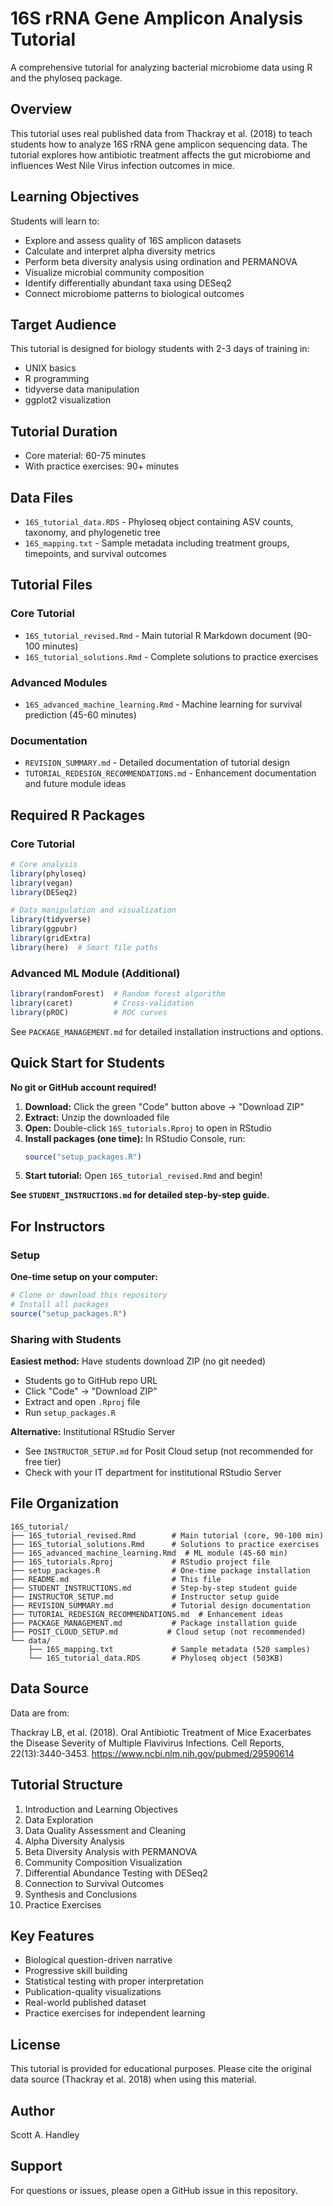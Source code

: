 # 16S rRNA Gene Amplicon Analysis Tutorial

A comprehensive tutorial for analyzing bacterial microbiome data using R and the phyloseq package.

## Overview

This tutorial uses real published data from Thackray et al. (2018) to teach students how to analyze 16S rRNA gene amplicon sequencing data. The tutorial explores how antibiotic treatment affects the gut microbiome and influences West Nile Virus infection outcomes in mice.

## Learning Objectives

Students will learn to:
- Explore and assess quality of 16S amplicon datasets
- Calculate and interpret alpha diversity metrics
- Perform beta diversity analysis using ordination and PERMANOVA
- Visualize microbial community composition
- Identify differentially abundant taxa using DESeq2
- Connect microbiome patterns to biological outcomes

## Target Audience

This tutorial is designed for biology students with 2-3 days of training in:
- UNIX basics
- R programming
- tidyverse data manipulation
- ggplot2 visualization

## Tutorial Duration

- Core material: 60-75 minutes
- With practice exercises: 90+ minutes

## Data Files

- `16S_tutorial_data.RDS` - Phyloseq object containing ASV counts, taxonomy, and phylogenetic tree
- `16S_mapping.txt` - Sample metadata including treatment groups, timepoints, and survival outcomes

## Tutorial Files

### Core Tutorial
- `16S_tutorial_revised.Rmd` - Main tutorial R Markdown document (90-100 minutes)
- `16S_tutorial_solutions.Rmd` - Complete solutions to practice exercises

### Advanced Modules
- `16S_advanced_machine_learning.Rmd` - Machine learning for survival prediction (45-60 minutes)

### Documentation
- `REVISION_SUMMARY.md` - Detailed documentation of tutorial design
- `TUTORIAL_REDESIGN_RECOMMENDATIONS.md` - Enhancement documentation and future module ideas

## Required R Packages

### Core Tutorial
```r
# Core analysis
library(phyloseq)
library(vegan)
library(DESeq2)

# Data manipulation and visualization
library(tidyverse)
library(ggpubr)
library(gridExtra)
library(here)  # Smart file paths
```

### Advanced ML Module (Additional)
```r
library(randomForest)  # Random forest algorithm
library(caret)         # Cross-validation
library(pROC)          # ROC curves
```

See `PACKAGE_MANAGEMENT.md` for detailed installation instructions and options.

## Quick Start for Students

**No git or GitHub account required!**

1. **Download:** Click the green "Code" button above → "Download ZIP"
2. **Extract:** Unzip the downloaded file
3. **Open:** Double-click `16S_tutorials.Rproj` to open in RStudio
4. **Install packages (one time):** In RStudio Console, run:
   ```r
   source("setup_packages.R")
   ```
5. **Start tutorial:** Open `16S_tutorial_revised.Rmd` and begin!

**See `STUDENT_INSTRUCTIONS.md` for detailed step-by-step guide.**

## For Instructors

### Setup

**One-time setup on your computer:**
```r
# Clone or download this repository
# Install all packages
source("setup_packages.R")
```

### Sharing with Students

**Easiest method:** Have students download ZIP (no git needed)
- Students go to GitHub repo URL
- Click "Code" → "Download ZIP"
- Extract and open `.Rproj` file
- Run `setup_packages.R`

**Alternative:** Institutional RStudio Server
- See `INSTRUCTOR_SETUP.md` for Posit Cloud setup (not recommended for free tier)
- Check with your IT department for institutional RStudio Server

## File Organization

```
16S_tutorial/
├── 16S_tutorial_revised.Rmd        # Main tutorial (core, 90-100 min)
├── 16S_tutorial_solutions.Rmd      # Solutions to practice exercises
├── 16S_advanced_machine_learning.Rmd  # ML module (45-60 min)
├── 16S_tutorials.Rproj             # RStudio project file
├── setup_packages.R                # One-time package installation
├── README.md                       # This file
├── STUDENT_INSTRUCTIONS.md         # Step-by-step student guide
├── INSTRUCTOR_SETUP.md             # Instructor setup guide
├── REVISION_SUMMARY.md             # Tutorial design documentation
├── TUTORIAL_REDESIGN_RECOMMENDATIONS.md  # Enhancement ideas
├── PACKAGE_MANAGEMENT.md           # Package installation guide
├── POSIT_CLOUD_SETUP.md           # Cloud setup (not recommended)
└── data/
    ├── 16S_mapping.txt             # Sample metadata (520 samples)
    └── 16S_tutorial_data.RDS       # Phyloseq object (503KB)
```

## Data Source

Data are from:

Thackray LB, et al. (2018). Oral Antibiotic Treatment of Mice Exacerbates the Disease Severity of Multiple Flavivirus Infections. Cell Reports, 22(13):3440-3453.
https://www.ncbi.nlm.nih.gov/pubmed/29590614

## Tutorial Structure

1. Introduction and Learning Objectives
2. Data Exploration
3. Data Quality Assessment and Cleaning
4. Alpha Diversity Analysis
5. Beta Diversity Analysis with PERMANOVA
6. Community Composition Visualization
7. Differential Abundance Testing with DESeq2
8. Connection to Survival Outcomes
9. Synthesis and Conclusions
10. Practice Exercises

## Key Features

- Biological question-driven narrative
- Progressive skill building
- Statistical testing with proper interpretation
- Publication-quality visualizations
- Real-world published dataset
- Practice exercises for independent learning

## License

This tutorial is provided for educational purposes. Please cite the original data source (Thackray et al. 2018) when using this material.

## Author

Scott A. Handley

## Support

For questions or issues, please open a GitHub issue in this repository.
